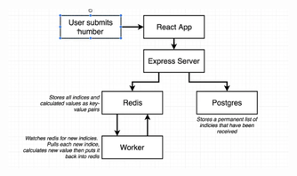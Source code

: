 ![architecture](https://raw.githubusercontent.com/davidlacho/docker-fib-sequence/main/docs/architecture.png)